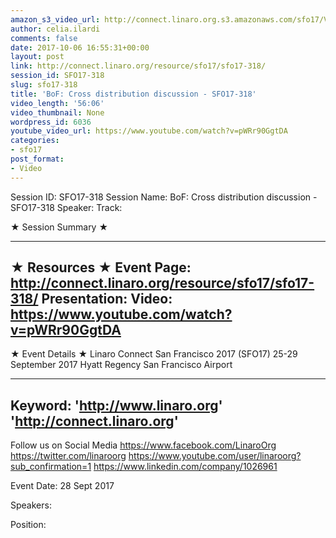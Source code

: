 ```yaml
---
amazon_s3_video_url: http://connect.linaro.org.s3.amazonaws.com/sfo17/Videos/SFO17-318%20BoF%20%20Cross%20distribution%20discussion.mp4
author: celia.ilardi
comments: false
date: 2017-10-06 16:55:31+00:00
layout: post
link: http://connect.linaro.org/resource/sfo17/sfo17-318/
session_id: SFO17-318
slug: sfo17-318
title: 'BoF: Cross distribution discussion - SFO17-318'
video_length: '56:06'
video_thumbnail: None
wordpress_id: 6036
youtube_video_url: https://www.youtube.com/watch?v=pWRr90GgtDA
categories:
- sfo17
post_format:
- Video
---
```


Session ID: SFO17-318
Session Name: BoF: Cross distribution discussion - SFO17-318
Speaker: 
Track: 


★ Session Summary ★

---------------------------------------------------
★ Resources ★
Event Page: http://connect.linaro.org/resource/sfo17/sfo17-318/
Presentation: 
Video: https://www.youtube.com/watch?v=pWRr90GgtDA
 ---------------------------------------------------

★ Event Details ★
Linaro Connect San Francisco 2017 (SFO17)
25-29 September 2017
Hyatt Regency San Francisco Airport

---------------------------------------------------
Keyword: 
'http://www.linaro.org'
'http://connect.linaro.org'
---------------------------------------------------
Follow us on Social Media
https://www.facebook.com/LinaroOrg
https://twitter.com/linaroorg
https://www.youtube.com/user/linaroorg?sub_confirmation=1
https://www.linkedin.com/company/1026961

Event Date: 28 Sept 2017

Speakers: 

Position: 
